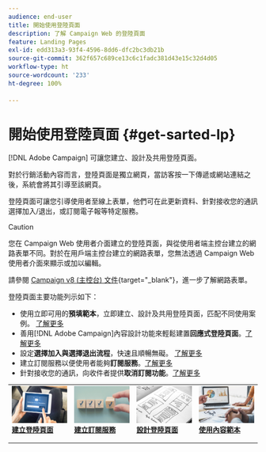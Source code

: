 ```yaml
---
audience: end-user
title: 開始使用登陸頁面
description: 了解 Campaign Web 的登陸頁面
feature: Landing Pages
exl-id: edd313a3-93f4-4596-8dd6-dfc2bc3db21b
source-git-commit: 362f657c689ce13c6c1fadc381d43e15c32d4d05
workflow-type: ht
source-wordcount: '233'
ht-degree: 100%

---
```


# 開始使用登陸頁面 {#get-sarted-lp}

[!DNL Adobe Campaign] 可讓您建立、設計及共用登陸頁面。

對於行銷活動內容而言，登陸頁面是獨立網頁，當訪客按一下傳遞或網站連結之後，系統會將其引導至該網頁。

登陸頁面可讓您引導使用者至線上表單，他們可在此更新資料、針對接收您的通訊選擇加入/退出，或訂閱電子報等特定服務。

>[!CAUTION]
>
>您在 Campaign Web 使用者介面建立的登陸頁面，與從使用者端主控台建立的網路表單不同。對於在用戶端主控台建立的網路表單，您無法透過 Campaign Web 使用者介面來顯示或加以編輯。
>
>請參閱 [Campaign v8 (主控台) 文件](https://experienceleague.adobe.com/docs/campaign/campaign-v8/content/webapps.html?lang=zh-Hant){target="_blank"}，進一步了解網路表單。

登陸頁面主要功能列示如下：

* 使用立即可用的&#x200B;**預填範本**，立即建立、設計及共用登陸頁面，匹配不同使用案例。 [了解更多](create-lp.md)
* 善用[!DNL Adobe Campaign]內容設計功能來輕鬆建置&#x200B;**回應式登陸頁面**。[了解更多](lp-content.md)
* 設定&#x200B;**選擇加入與選擇退出流程**，快速且順暢無礙。 [了解更多](lp-use-cases.md)
* 建立訂閱服務以便使用者能夠&#x200B;**訂閱服務**。[了解更多](lp-use-cases.md#lp-subscription)
* 針對接收您的通訊，向收件者提供&#x200B;**取消訂閱功能**。[了解更多](lp-use-cases.md#lp-unsubscription)
  <!--Send a **confirmation email** upon opt-in or opt-out.-->

<table style="table-layout:fixed"><tr style="border: 0;">
<td>
<a href="create-lp.md">
<img alt="銷售機會" src="../assets/do-not-localize/lp-subscription.jpeg">
</a>
<div><a href="create-lp.md"><strong>建立登陸頁面</strong>
</div>
<p>
</td>
<td>
<a href="../audience/manage-services.md">
<img alt="不常使用" src="../assets/do-not-localize/lp-list.jpg">
</a>
<div>
<a href="../audience/manage-services.md"><strong>建立訂閱服務</strong></a>
</div>
<p></td>
<td>
<a href="lp-content.md">
<img alt="驗證" src="../assets/do-not-localize/lp-design.jpg">
</a>
<div>
<a href="lp-content.md"><strong>設計登陸頁面</strong></a>
</div>
<p>
</td>
<td>
<a href="lp-templates.md">
<img alt="驗證" src="../assets/do-not-localize/lp-reporting.jpg">
</a>
<div>
<a href="lp-templates.md"><strong>使用內容範本</strong></a>
</div>
<p>
</td>
</tr></table>
